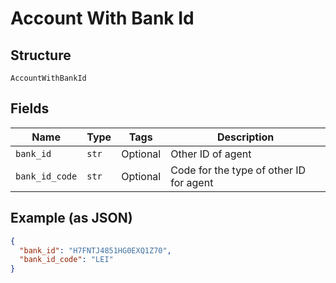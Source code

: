 
# Account With Bank Id

## Structure

`AccountWithBankId`

## Fields

| Name | Type | Tags | Description |
|  --- | --- | --- | --- |
| `bank_id` | `str` | Optional | Other ID of agent |
| `bank_id_code` | `str` | Optional | Code for the type of other ID for agent |

## Example (as JSON)

```json
{
  "bank_id": "H7FNTJ4851HG0EXQ1Z70",
  "bank_id_code": "LEI"
}
```

